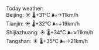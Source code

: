 Today weather:  
Beijing: ☀️   🌡️+31°C 🌬️→11km/h  
Tianjin: ☀️   🌡️+32°C 🌬️↓19km/h  
Shijiazhuang: ☀️   🌡️+34°C 🌬️↘11km/h  
Tangshan: ☀️   🌡️+35°C 🌬️→21km/h  
